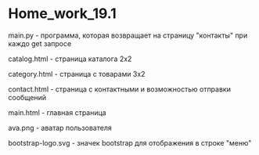 # Home_work_19.1



main.py - программа, которая возвращает на страницу "контакты" при каждо get запросе

catalog.html - страница каталога 2х2

category.html - страница с товарами 3х2

contact.html - страница с контактными и возможностью отправки сообщений

main.html - главная страница

ava.png - аватар пользователя

bootstrap-logo.svg - значек bootstrap для отображения в строке "меню"
